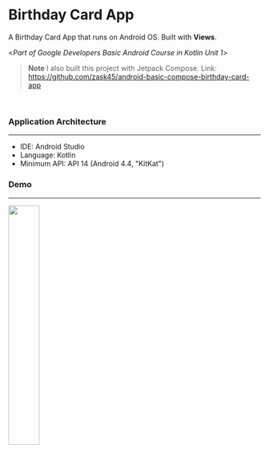 # Birthday Card App  

A Birthday Card App that runs on Android OS. Built with **Views**.

<_Part of Google Developers Basic Android Course in Kotlin Unit 1_>

> **Note**
I also built this project with Jetpack Compose. Link:
https://github.com/zask45/android-basic-compose-birthday-card-app

&nbsp;

### Application Architecture
---
- IDE: Android Studio
- Language: Kotlin
- Minimum API: API 14 (Android 4.4, "KitKat")

### Demo
---
<img src="https://github.com/zask45/android-kotlin-birthday-card-app/assets/117462539/7dc40916-884d-4d07-a59d-ead6e2b87e00" width="35%">



 
 
